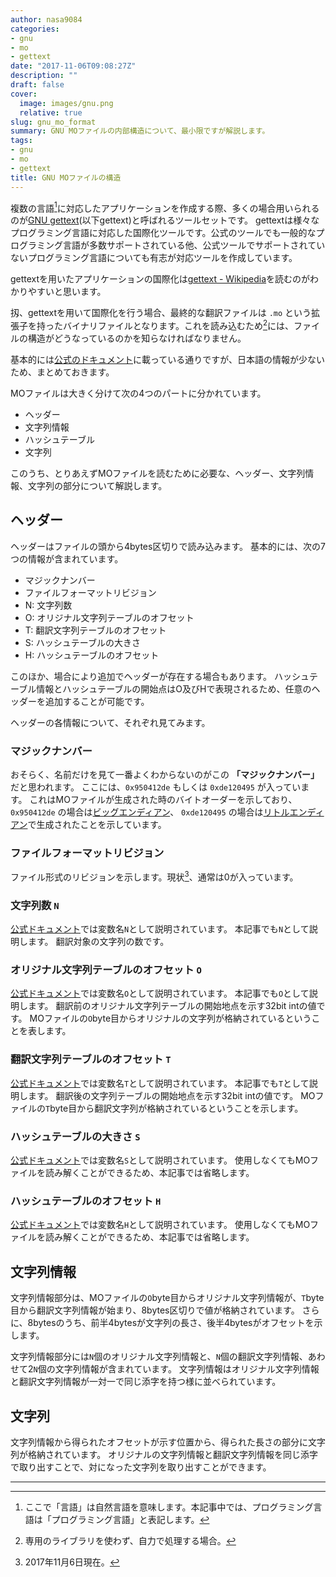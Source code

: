 ```yaml
---
author: nasa9084
categories:
- gnu
- mo
- gettext
date: "2017-11-06T09:08:27Z"
description: ""
draft: false
cover:
  image: images/gnu.png
  relative: true
slug: gnu_mo_format
summary: GNU MOファイルの内部構造について、最小限ですが解説します。
tags:
- gnu
- mo
- gettext
title: GNU MOファイルの構造
---
```



複数の言語[^languages]に対応したアプリケーションを作成する際、多くの場合用いられるのが[GNU gettext](https://www.gnu.org/software/gettext/)(以下gettext)と呼ばれるツールセットです。
gettextは様々なプログラミング言語に対応した国際化ツールです。公式のツールでも一般的なプログラミング言語が多数サポートされている他、公式ツールでサポートされていないプログラミング言語についても有志が対応ツールを作成しています。

gettextを用いたアプリケーションの国際化は[gettext - Wikipedia](https://ja.wikipedia.org/wiki/Gettext)を読むのがわかりやすいと思います。

扨、gettextを用いて国際化を行う場合、最終的な翻訳ファイルは `.mo` という拡張子を持ったバイナリファイルとなります。これを読み込むため[^without_libs]には、ファイルの構造がどうなっているのかを知らなければなりません。

基本的には[公式のドキュメント](https://www.gnu.org/software/gettext/manual/html_node/MO-Files.html)に載っている通りですが、日本語の情報が少ないため、まとめておきます。

MOファイルは大きく分けて次の4つのパートに分かれています。

* ヘッダー
* 文字列情報
* ハッシュテーブル
* 文字列

このうち、とりあえずMOファイルを読むために必要な、ヘッダー、文字列情報、文字列の部分について解説します。

## ヘッダー

ヘッダーはファイルの頭から4bytes区切りで読み込みます。
基本的には、次の7つの情報が含まれています。

* マジックナンバー
* ファイルフォーマットリビジョン
* N: 文字列数
* O: オリジナル文字列テーブルのオフセット
* T: 翻訳文字列テーブルのオフセット
* S: ハッシュテーブルの大きさ
* H: ハッシュテーブルのオフセット

このほか、場合により追加でヘッダーが存在する場合もあります。
ハッシュテーブル情報とハッシュテーブルの開始点はO及びHで表現されるため、任意のヘッダーを追加することが可能です。

ヘッダーの各情報について、それぞれ見てみます。

### マジックナンバー

おそらく、名前だけを見て一番よくわからないのがこの **「マジックナンバー」** だと思われます。
ここには、`0x950412de` もしくは `0xde120495` が入っています。
これはMOファイルが生成された時のバイトオーダーを示しており、 `0x950412de` の場合は[ビッグエンディアン](https://ja.wikipedia.org/wiki/%E3%82%A8%E3%83%B3%E3%83%87%E3%82%A3%E3%82%A2%E3%83%B3#.E3.83.93.E3.83.83.E3.82.B0.E3.82.A8.E3.83.B3.E3.83.87.E3.82.A3.E3.82.A2.E3.83.B3)、 `0xde120495` の場合は[リトルエンディアン](https://ja.wikipedia.org/wiki/%E3%82%A8%E3%83%B3%E3%83%87%E3%82%A3%E3%82%A2%E3%83%B3#.E3.83.AA.E3.83.88.E3.83.AB.E3.82.A8.E3.83.B3.E3.83.87.E3.82.A3.E3.82.A2.E3.83.B3)で生成されたことを示しています。

### ファイルフォーマットリビジョン

ファイル形式のリビジョンを示します。現状[^ffmtrev]、通常は0が入っています。

### 文字列数 `N`

[公式ドキュメント](https://www.gnu.org/software/gettext/manual/html_node/MO-Files.html)では変数名`N`として説明されています。
本記事でも`N`として説明します。
翻訳対象の文字列の数です。

### オリジナル文字列テーブルのオフセット `O`

[公式ドキュメント](https://www.gnu.org/software/gettext/manual/html_node/MO-Files.html)では変数名`O`として説明されています。
本記事でも`O`として説明します。
翻訳前のオリジナル文字列テーブルの開始地点を示す32bit intの値です。
MOファイルの`O`byte目からオリジナルの文字列が格納されているということを表します。

### 翻訳文字列テーブルのオフセット `T`

[公式ドキュメント](https://www.gnu.org/software/gettext/manual/html_node/MO-Files.html)では変数名`T`として説明されています。
本記事でも`T`として説明します。
翻訳後の文字列テーブルの開始地点を示す32bit intの値です。
MOファイルの`T`byte目から翻訳文字列が格納されているということを示します。

### ハッシュテーブルの大きさ `S`

[公式ドキュメント](https://www.gnu.org/software/gettext/manual/html_node/MO-Files.html)では変数名`S`として説明されています。
使用しなくてもMOファイルを読み解くことができるため、本記事では省略します。

### ハッシュテーブルのオフセット `H`
[公式ドキュメント](https://www.gnu.org/software/gettext/manual/html_node/MO-Files.html)では変数名`H`として説明されています。
使用しなくてもMOファイルを読み解くことができるため、本記事では省略します。

## 文字列情報

文字列情報部分は、MOファイルの`O`byte目からオリジナル文字列情報が、`T`byte目から翻訳文字列情報が始まり、8bytes区切りで値が格納されています。
さらに、8bytesのうち、前半4bytesが文字列の長さ、後半4bytesがオフセットを示します。

文字列情報部分には`N`個のオリジナル文字列情報と、`N`個の翻訳文字列情報、あわせて2`N`個の文字列情報が含まれています。
文字列情報はオリジナル文字列情報と翻訳文字列情報が一対一で同じ添字を持つ様に並べられています。

## 文字列

文字列情報から得られたオフセットが示す位置から、得られた長さの部分に文字列が格納されています。
オリジナルの文字列情報と翻訳文字列情報を同じ添字で取り出すことで、対になった文字列を取り出すことができます。

---
[^languages]: ここで「言語」は自然言語を意味します。本記事中では、プログラミング言語は「プログラミング言語」と表記します。
[^without_libs]: 専用のライブラリを使わず、自力で処理する場合。
[^ffmtrev]: 2017年11月6日現在。

